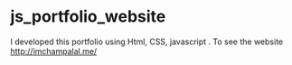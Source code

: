 # js_portfolio_website
I developed this portfolio using Html, CSS, javascript . To see the website http://imchampalal.me/ 
